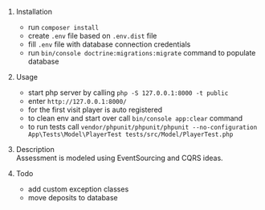 1. Installation
    - run `composer install`
    - create `.env` file based on `.env.dist` file
    - fill `.env` file with database connection credentials
    - run `bin/console doctrine:migrations:migrate` command to populate database

2. Usage
    - start php server by calling `php -S 127.0.0.1:8000 -t public`
    - enter `http://127.0.0.1:8000/`
    - for the first visit player is auto registered
    - to clean env and start over call `bin/console app:clear` command
    - to run tests call `vendor/phpunit/phpunit/phpunit --no-configuration App\Tests\Model\PlayerTest tests/src/Model/PlayerTest.php`

3. Description     
    Assessment is modeled using EventSourcing and CQRS ideas.       

4. Todo
    - add custom exception classes
    - move deposits to database
